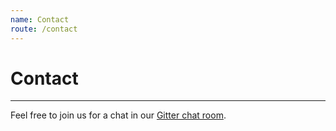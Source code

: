 ```yaml
---
name: Contact
route: /contact
---
```


# Contact

---

Feel free to join us for a chat in our [Gitter chat room](https://gitter.im/City-of-Helsinki/heldev).